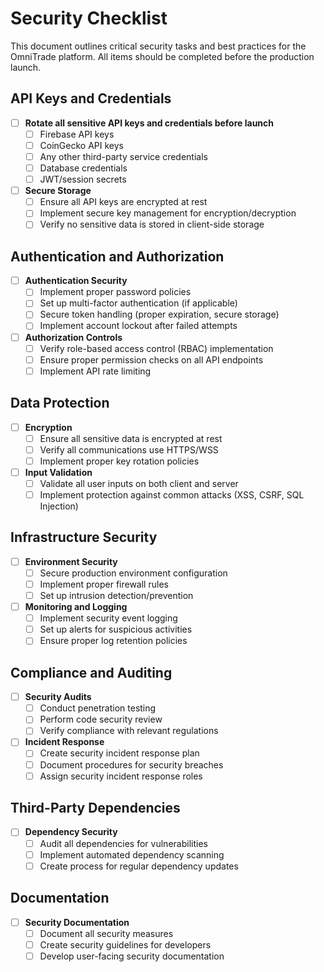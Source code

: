 # Security Checklist

This document outlines critical security tasks and best practices for the OmniTrade platform. All items should be completed before the production launch.

## API Keys and Credentials

- [ ] **Rotate all sensitive API keys and credentials before launch**
  - [ ] Firebase API keys
  - [ ] CoinGecko API keys
  - [ ] Any other third-party service credentials
  - [ ] Database credentials
  - [ ] JWT/session secrets

- [ ] **Secure Storage**
  - [ ] Ensure all API keys are encrypted at rest
  - [ ] Implement secure key management for encryption/decryption
  - [ ] Verify no sensitive data is stored in client-side storage

## Authentication and Authorization

- [ ] **Authentication Security**
  - [ ] Implement proper password policies
  - [ ] Set up multi-factor authentication (if applicable)
  - [ ] Secure token handling (proper expiration, secure storage)
  - [ ] Implement account lockout after failed attempts

- [ ] **Authorization Controls**
  - [ ] Verify role-based access control (RBAC) implementation
  - [ ] Ensure proper permission checks on all API endpoints
  - [ ] Implement API rate limiting

## Data Protection

- [ ] **Encryption**
  - [ ] Ensure all sensitive data is encrypted at rest
  - [ ] Verify all communications use HTTPS/WSS
  - [ ] Implement proper key rotation policies

- [ ] **Input Validation**
  - [ ] Validate all user inputs on both client and server
  - [ ] Implement protection against common attacks (XSS, CSRF, SQL Injection)

## Infrastructure Security

- [ ] **Environment Security**
  - [ ] Secure production environment configuration
  - [ ] Implement proper firewall rules
  - [ ] Set up intrusion detection/prevention

- [ ] **Monitoring and Logging**
  - [ ] Implement security event logging
  - [ ] Set up alerts for suspicious activities
  - [ ] Ensure proper log retention policies

## Compliance and Auditing

- [ ] **Security Audits**
  - [ ] Conduct penetration testing
  - [ ] Perform code security review
  - [ ] Verify compliance with relevant regulations

- [ ] **Incident Response**
  - [ ] Create security incident response plan
  - [ ] Document procedures for security breaches
  - [ ] Assign security incident response roles

## Third-Party Dependencies

- [ ] **Dependency Security**
  - [ ] Audit all dependencies for vulnerabilities
  - [ ] Implement automated dependency scanning
  - [ ] Create process for regular dependency updates

## Documentation

- [ ] **Security Documentation**
  - [ ] Document all security measures
  - [ ] Create security guidelines for developers
  - [ ] Develop user-facing security documentation
